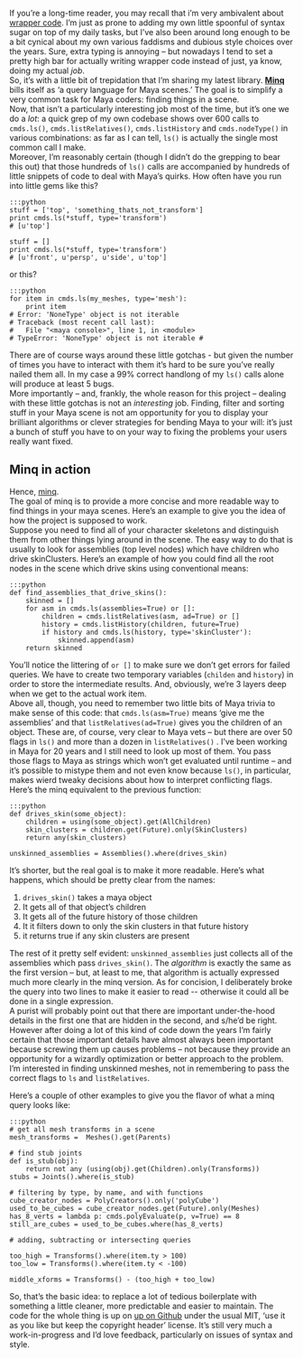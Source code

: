 

If you’re a long-time reader, you may recall that i’m very ambivalent about [wrapper code](wraptastic.html). I’m just as prone to adding my own little spoonful of syntax sugar on top of my daily tasks, but I’ve also been around long enough to be a bit cynical about my own various faddisms and dubious style choices over the years. Sure, extra typing is annoying – but nowadays I tend to set a pretty high bar for actually writing wrapper code instead of just, ya know, doing my actual _job_.  
So, it’s with a little bit of trepidation that I’m sharing my latest library. **[Minq](https://github.com/theodox/minq)** bills itself as ‘a query language for Maya scenes.’ The goal is to simplify a very common task for Maya coders: finding things in a scene.  
Now, that isn’t a particularly interesting job most of the time, but it’s one we do a _lot_: a quick grep of my own codebase shows over 600 calls to `cmds.ls()`, `cmds.listRelatives()`, `cmds.listHistory` and `cmds.nodeType()` in various combinations: as far as I can tell, `ls()` is actually the single most common call I make.   
Moreover, I’m reasonably certain (though I didn’t do the grepping to bear this out) that those hundreds of `ls()` calls are accompanied by hundreds of little snippets of code to deal with Maya’s quirks. How often have you run into little gems like this?  

    :::python
    stuff = ['top', 'something_thats_not_transform']  
    print cmds.ls(*stuff, type='transform')  
    # [u'top']  
  
    stuff = []  
    print cmds.ls(*stuff, type='transform')  
    # [u'front', u'persp', u'side', u'top']  


or this?  

    
    :::python
    for item in cmds.ls(my_meshes, type='mesh'):  
        print item  
    # Error: 'NoneType' object is not iterable  
    # Traceback (most recent call last):  
    #   File "<maya console>", line 1, in <module>  
    # TypeError: 'NoneType' object is not iterable #   


There are of course ways around these little gotchas - but given the number of times you have to interact with them it’s hard to be sure you’ve really nailed them all. In my case a 99% correct handlong of my `ls()` calls alone will produce at least 5 bugs.  
More importantly – and, frankly, the whole reason for this project – dealing with these little gotchas is not an _interesting_ job. Finding, filter and sorting stuff in your Maya scene is not am opportunity for you to display your brilliant algorithms or clever strategies for bending Maya to your will: it’s just a bunch of stuff you have to on your way to fixing the problems your users really want fixed.  


##  Minq in action

Hence, [minq](https://github.com/theodox/minq).   
The goal of minq is to provide a more concise and more readable way to find things in your maya scenes. Here’s an example to give you the idea of how the project is supposed to work.  
Suppose you need to find all of your character skeletons and distinguish them from other things lying around in the scene. The easy way to do that is usually to look for assemblies (top level nodes) which have children who drive skinClusters. Here’s an example of how you could find all the root nodes in the scene which drive skins using conventional means:  

    
    :::python
    def find_assemblies_that_drive_skins():  
        skinned = []  
        for asm in cmds.ls(assemblies=True) or []:  
            children = cmds.listRelatives(asm, ad=True) or []  
            history = cmds.listHistory(children, future=True)  
            if history and cmds.ls(history, type='skinCluster'):  
                skinned.append(asm)  
        return skinned  
    

You’ll notice the littering of `or []` to make sure we don’t get errors for failed queries. We have to create two temporary variables (`childen` and `history`) in order to store the intermediate results. And, obviously, we’re 3 layers deep when we get to the actual work item.   
Above all, though, you need to remember two little bits of Maya trivia to make sense of this code: that `cmds.ls(asm=True)` means ‘give me the assemblies’ and that `listRelatives(ad=True)` gives you the children of an object. These are, of course, very clear to Maya vets – but there are over 50 flags in `ls()` and more than a dozen in `listRelatives()` . I’ve been working in Maya for 20 years and I still need to look up most of them. You pass those flags to Maya as strings which won’t get evaluated until runtime – and it’s possible to mistype them and not even know because `ls()`, in particular, makes wierd tweaky decisions about how to interpret conflicting flags.  
Here’s the minq equivalent to the previous function:  

    
    :::python    
    def drives_skin(some_object):  
        children = using(some_object).get(AllChildren)  
        skin_clusters = children.get(Future).only(SkinClusters)  
        return any(skin_clusters)  
      
    unskinned_assemblies = Assemblies().where(drives_skin)  
    

It’s shorter, but the real goal is to make it more readable. Here’s what happens, which should be pretty clear from the names:  

1. `drives_skin()` takes a maya object  
2. It gets all of that object’s children  
3. It gets all of the future history of those children  
4. It it filters down to only the skin clusters in that future history  
5. it returns true if any skin clusters are present  

The rest of it pretty self evident: `unskinned_assemblies` just collects all of the assemblies which pass `drives_skin()`. The _algorithm_ is exactly the same as the first version – but, at least to me, that algorithm is actually expressed much more clearly in the minq version. As for concision, I deliberately broke the query into two lines to make it easier to read -- otherwise it could all be done in a single expression.  
A purist will probably point out that there are important under-the-hood details in the first one that are hidden in the second, and s/he’d be right. However after doing a lot of this kind of code down the years I’m fairly certain that those important details have almost always been important because screwing them up causes problems – not because they provide an opportunity for a wizardly optimization or better approach to the problem. I’m interested in finding unskinned meshes, not in remembering to pass the correct flags to `ls` and `listRelatives`.  

Here’s a couple of other examples to give you the flavor of what a minq query looks like:  

    :::python    
    # get all mesh transforms in a scene  
    mesh_transforms =  Meshes().get(Parents)  
      
    # find stub joints  
    def is_stub(obj):  
        return not any (using(obj).get(Children).only(Transforms))  
    stubs = Joints().where(is_stub)  
      
    # filtering by type, by name, and with functions  
    cube_creator_nodes = PolyCreators().only('polyCube')  
    used_to_be_cubes = cube_creator_nodes.get(Future).only(Meshes)  
    has_8_verts = lambda p: cmds.polyEvaluate(p, v=True) == 8  
    still_are_cubes = used_to_be_cubes.where(has_8_verts)  
      
    # adding, subtracting or intersecting queries  
      
    too_high = Transforms().where(item.ty > 100)  
    too_low = Transforms().where(item.ty < -100)  
      
    middle_xforms = Transforms() - (too_high + too_low)  
    

So, that’s the basic idea: to replace a lot of tedious boilerplate with something a little cleaner, more predictable and easier to maintain. The code for the whole thing is up on [up on Github](https://github.com/theodox/minq) under the usual MIT, ‘use it as you like but keep the copyright header’ license. It’s still very much a work-in-progress and I’d love feedback, particularly on issues of syntax and style. 

